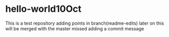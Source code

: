 # hello-world10Oct
This is a test repository
adding points in branch(readme-edits)
later on this will be merged with the master
missed adding a commit message
